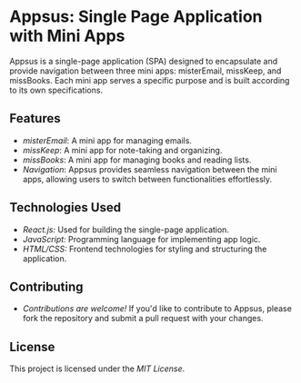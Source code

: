 # Appsus: Single Page Application with Mini Apps

Appsus is a single-page application (SPA) designed to encapsulate and provide navigation between three mini apps: misterEmail, missKeep, and missBooks. Each mini app serves a specific purpose and is built according to its own specifications.

## Features
- *misterEmail*: A mini app for managing emails.
- *missKeep*: A mini app for note-taking and organizing.
- *missBooks*: A mini app for managing books and reading lists.
- *Navigation*: Appsus provides seamless navigation between the mini apps, allowing users to switch between functionalities effortlessly.

## Technologies Used
- *React.js:* Used for building the single-page application.
- *JavaScript:* Programming language for implementing app logic.
- *HTML/CSS:* Frontend technologies for styling and structuring the application.

## Contributing
- *Contributions are welcome!* If you'd like to contribute to Appsus, please fork the repository and submit a pull request with your changes.

## License
This project is licensed under the *MIT License*.

